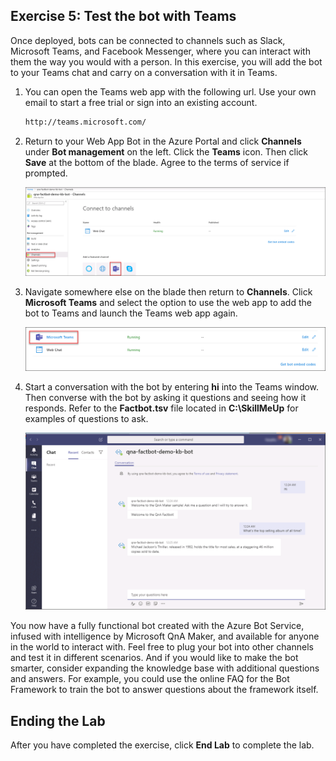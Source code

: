 ## Exercise 5: Test the bot with Teams

Once deployed, bots can be connected to channels such as Slack, Microsoft Teams, and Facebook Messenger, where you can interact with them the way you would with a person. In this exercise, you will add the bot to your Teams chat and carry on a conversation with it in Teams.

1. You can open the Teams web app with the following url. Use your own email to start a free trial or sign into an existing account. 
   
    ```html
    http://teams.microsoft.com/
    ```

2. Return to your Web App Bot in the Azure Portal and click **Channels** under **Bot management** on the left. Click the **Teams** icon. Then click **Save** at the bottom of the blade. Agree to the terms of service if prompted. 

    ![](Images/19-11-06-teamschannel.png)

3. Navigate somewhere else on the blade then return to **Channels**. Click **Microsoft Teams** and select the option to use the web app to add the bot to Teams and launch the Teams web app again.

    ![](Images/19-11-06-OpenTeams.png)

4. Start a conversation with the bot by entering **hi** into the Teams window. Then converse with the bot by asking it questions and seeing how it responds. Refer to the **Factbot.tsv** file located in **C:\\SkillMeUp** for examples of questions to ask.

    ![](Images/19-11-06-TeamsChat.png)

You now have a fully functional bot created with the Azure Bot Service, infused with intelligence by Microsoft QnA Maker, and available for anyone in the world to interact with. Feel free to plug your bot into other channels and test it in different scenarios. And if you would like to make the bot smarter, consider expanding the knowledge base with additional questions and answers. For example, you could use the online FAQ for the Bot Framework to train the bot to answer questions about the framework itself.  

## Ending the Lab  
  
After you have completed the exercise, click **End Lab** to complete the lab.    